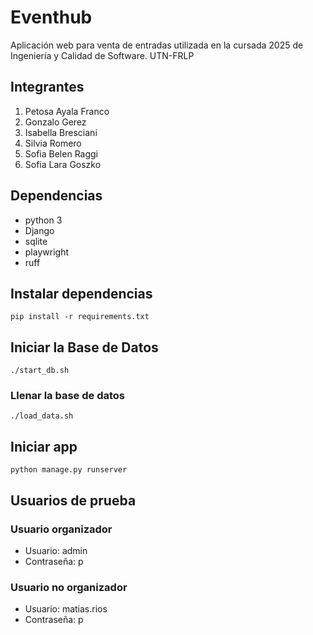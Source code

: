 # Eventhub


Aplicación web para venta de entradas utilizada en la cursada 2025 de Ingeniería y Calidad de Software. UTN-FRLP

## Integrantes
1. Petosa Ayala Franco
2. Gonzalo Gerez
3. Isabella Bresciani
4. Silvia Romero
5. Sofia Belen Raggi
6. Sofia Lara Goszko

## Dependencias

- python 3
- Django
- sqlite
- playwright
- ruff

## Instalar dependencias

```
pip install -r requirements.txt
```

## Iniciar la Base de Datos

```
./start_db.sh
```

### Llenar la base de datos

```
./load_data.sh
```

## Iniciar app

```
python manage.py runserver
```

## Usuarios de prueba

### Usuario organizador
- Usuario: admin
- Contraseña: p

### Usuario no organizador
- Usuario: matias.rios
- Contraseña: p